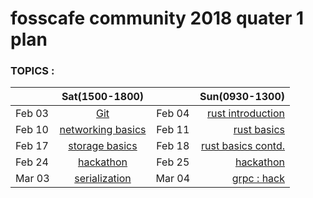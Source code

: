 # fosscafe community 2018 quater 1 plan

###  TOPICS :

<!-- Docker Intro Again :

Sashank : Git : Feb 3rd
4th : rust : Sanchayan
10: networking basics: Ravi and Dhananjay
- ip, sockets, file descriptors, http, http2, tcp stack, arp, : DNS ,how to make subnets, and overlay networks. routing, tcpdump 
- linux networking tools :nmap, ip tools, tcpdump, iptables

11th : Rust : Sanchayan: 
ownership, borrowing, references

17 : storage basics: : Raj, Dhananjay, Sashank, 
file systems, RAID 1 , 0 ,10 , NFS, Samba, mount.
overlayFS, ext s , zfs

18th : Rust : lifetimes, 

March 3rd : Serialization : json, YAML, protobuf :
Sabri, Vishwas, Vivek, 
March 4th : grpc : work up!


virtualization 24th and 25th Feb
: Xen, KVM, libvirt,
qemu
VirtualBox CmdLine  : Hackathon first week of March

InfraCreations :
terrafrom 
Topics :

monitoring
virtualbox
overlayFS,
opencontaril
networking basics
storage basics

virtualization


| volunteer | Topic |
|--|:-----------:|:----:|------------:|
| Raj |  | -->

<!-- # Actual Solution -->
|  |Sat(1500-1800)|   |Sun(0930-1300)|
|--|:-----------:|:----:|------------:|
|Feb 03| [Git](https://www.meetup.com/fosscafe/events/246713570/)|Feb 04|[rust introduction](https://www.meetup.com/fosscafe/events/246713582/)|
|Feb 10| [networking basics](https://www.meetup.com/fosscafe/events/246713628/)|Feb 11|[rust basics](https://www.meetup.com/fosscafe/events/2467136l47/)
|Feb 17|[storage basics](https://www.meetup.com/fosscafe/events/246713672/)|Feb 18|[rust basics contd.](https://www.meetup.com/fosscafe/events/246713717/)|
|Feb 24|[hackathon](https://www.meetup.com/fosscafe/events/246713748/)|Feb 25|[ hackathon](https://www.meetup.com/fosscafe/events/246713772/)|
|Mar 03|[serialization](https://www.meetup.com/fosscafe/events/246713792/)|Mar 04|[grpc : hack](https://www.meetup.com/fosscafe/events/246713917/)|

<!-- 

|Mar 10|[Docker storage projects (part 1)](https://www.meetup.com/fosscafe/events/246713988/)|Mar 11|[Docker storage projects (part 2)](https://www.meetup.com/fosscafe/events/246714018/)|
|Mar 17|[Docker container Registry (part 1)](https://www.meetup.com/fosscafe/events/246714047/)|Mar 18|[Docker container Registry (part 2)](https://www.meetup.com/fosscafe/events/246714076/)|
|Mar 24|[Docker 'network' (part 1)](https://www.meetup.com/fosscafe/events/246714105/)|Mar 25|[Docker 'network' (part 2)](https://www.meetup.com/fosscafe/events/246714127/)|
|Apr 07|[OCI, containerD, runC (part 1)](https://www.meetup.com/fosscafe/events/246714191/)|Apr 08|[OCI, containerD, runC (part 2)](https://www.meetup.com/fosscafe/events/246714316/)| -->
